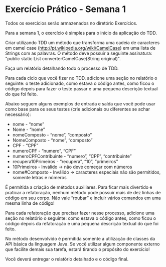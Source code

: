 # Exercício Prático - Semana 1

Todos os exercícios serão armazenados no diretório Exercícios. 

Para a semana 1, o exercício é simples para o início da aplicação do TDD.

Criar utilizando TDD um método que transforma uma cadeia de caracteres em camel case (http://pt.wikipedia.org/wiki/CamelCase) em uma lista de Strings com as palavras. O método deve possuir a seguinte assinatura: "public static List<String> converterCamelCase(String original)". 

Faça um relatório detalhando todo o processo de TDD.

Para cada ciclo que você fizer no TDD, adicione uma seção no relatório o seguinte: o teste adicionado, como estava o código antes, como ficou o código depois para fazer o teste passar e uma pequena descrição textual do que foi feito.  

Abaixo seguem alguns exemplos de entrada e saída que você pode usar como base para os seus testes (crie adicionais ou diferentes se achar necessário):

* nome - “nome” 
* Nome - “nome” 
* nomeComposto - “nome”, “composto” 
* NomeComposto - “nome”, “composto” 
* CPF - “CPF” 
* numeroCPF - “numero”, “CPF” 
* numeroCPFContribuinte - “numero”, “CPF”, “contribuinte” 
* recupera10Primeiros - “recupera”, “10”, “primeiros” 
* 10Primeiros - Inválido → não deve começar com números 
* nome#Composto - Inválido → caracteres especiais não são permitidos, somente letras e números

É permitida a criação de métodos auxiliares. Para ficar mais divertido e praticar a refatoração, nenhum método pode possuir mais de dez linhas de código em seu corpo. Não vale “roubar” e incluir vários comandos em uma mesma linha de código!

Para cada refatoração que precisar fazer nesse processo, adicione uma seção no relatório o seguinte: como estava o código antes, como ficou o código depois da refatoração e uma pequena descrição textual do que foi feito.

No método desenvolvido é permitida somente a utilização de classes da API básica da linguagem Java. Se você utilizar algum componente externo que facilite demais sua tarefa, estará tirando o propósito do exercício!

 Você deverá entregar o relatório detalhado e o código final.